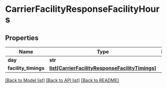# CarrierFacilityResponseFacilityHours

## Properties
Name | Type | Description | Notes
------------ | ------------- | ------------- | -------------
**day** | **str** |  | [optional] 
**facility_timings** | [**list[CarrierFacilityResponseFacilityTimings]**](CarrierFacilityResponseFacilityTimings.md) |  | [optional] 

[[Back to Model list]](../README.md#documentation-for-models) [[Back to API list]](../README.md#documentation-for-api-endpoints) [[Back to README]](../README.md)


